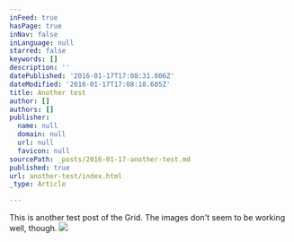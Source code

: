 ```yaml
---
inFeed: true
hasPage: true
inNav: false
inLanguage: null
starred: false
keywords: []
description: ''
datePublished: '2016-01-17T17:08:31.806Z'
dateModified: '2016-01-17T17:08:18.605Z'
title: Another test
author: []
authors: []
publisher:
  name: null
  domain: null
  url: null
  favicon: null
sourcePath: _posts/2016-01-17-another-test.md
published: true
url: another-test/index.html
_type: Article

---
```

This is another test post of the Grid. The images don't seem to be working well, though.
![](https://the-grid-user-content.s3-us-west-2.amazonaws.com/5e705a40-b3be-428e-a15a-32109bd906ba.jpg)